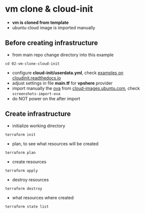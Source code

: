 # vm clone & cloud-init
- __vm is cloned from template__
- ubuntu cloud image is imported manually

## Before creating infrastructure
- from main repo change directory into this example
```
cd 02-vm-clone-cloud-init
```
- configure __cloud-init/userdata.yml__,  check [examples on cloudinit.readthedocs.io](https://cloudinit.readthedocs.io/en/latest/topics/examples.html)
- adjust settings in file __main.tf__ for __vpshere__ provider
- import manually the [ova](https://cloud-images.ubuntu.com/focal/current/focal-server-cloudimg-amd64.ova) from [cloud-images.ubuntu.com](https://cloud-images.ubuntu.com), check `screenshots-import-ova`
- do NOT power on the after import

## Create infrastructure
- initialize working directory
```
terraform init
```
- plan, to see what resources will be created
```
terraform plan
```

- create resources
```
terraform apply
```

- destroy resources
```
terraform destroy
```

- what resources where created
```
terraform state list
```
